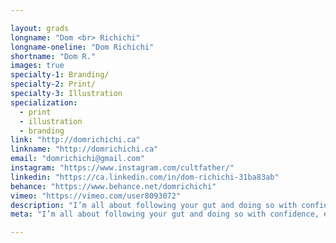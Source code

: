 ```yaml
---

layout: grads
longname: "Dom <br> Richichi"
longname-oneline: "Dom Richichi"
shortname: "Dom R."
images: true
specialty-1: Branding/
specialty-2: Print/
specialty-3: Illustration
specialization:
  - print
  - illustration
  - branding
link: "http://domrichichi.ca"
linkname: "http://domrichichi.ca"
email: "domrichichi@gmail.com"
instagram: "https://www.instagram.com/cultfather/"
linkedin: "https://ca.linkedin.com/in/dom-richichi-31ba83ab"
behance: "https://www.behance.net/domrichichi"
vimeo: "https://vimeo.com/user8093072"
description: "I’m all about following your gut and doing so with confidence, eagerness, and the drive to create and learn."
meta: "I’m all about following your gut and doing so with confidence, eagerness, and the drive to create and learn."

---
```

